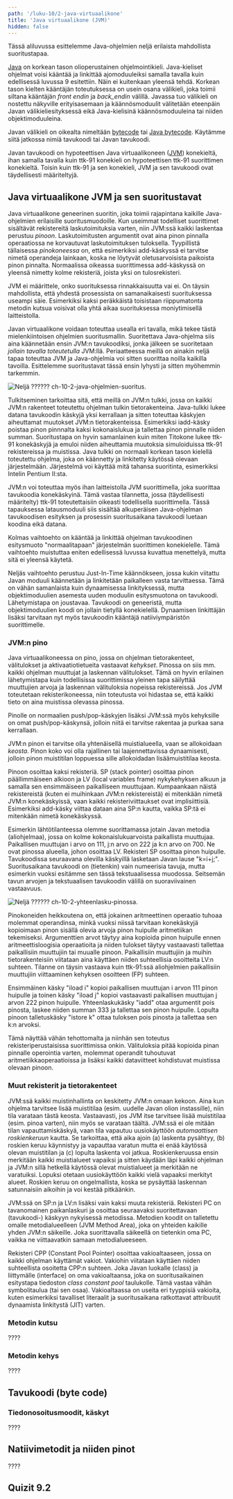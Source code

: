 ```yaml
---
path: '/luku-10/2-java-virtuaalikone'
title: 'Java virtuaalikone (JVM)'
hidden: false
---
```


<div>
<lead>Tässä aliluvussa esittelemme Java-ohjelmien neljä erilaista mahdollista suoritustapaa. </lead>
</div>

[Java](https://fi.wikipedia.org/wiki/Java) on korkean tason olioperustainen ohjelmointikieli. Java-kieliset ohjelmat voisi kääntää ja linkittää ajomoduuleiksi samalla tavalla kuin edellisessä luvussa 9 esitettiin. Näin ei kuitenkaan yleensä tehdä. Korkean tason kielten kääntäjän toteutuksessa on usein osana välikieli, joka toimii siltana kääntäjän _front endin_ ja _back_endin_ välillä. Javassa tuo välikieli on nostettu näkyville erityisasemaan ja käännösmoduulit välitetään eteenpäin Javan välikieliesityksessä eikä Java-kielisinä käännösmoduuleina tai niiden objektimoduuleina.

Javan välikieli on oikealta nimeltään [bytecode](https://en.wikipedia.org/wiki/Java_bytecode) tai [Java bytecode](https://en.wikipedia.org/wiki/Java_bytecode). Käytämme siitä jatkossa nimiä tavukoodi tai Javan tavukoodi.

Javan tavukoodi on hypoteettisen Java virtuaalikoneen ([JVM](https://fi.wikipedia.org/wiki/Java)) konekieltä, ihan samalla tavalla kuin ttk-91 konekieli on hypoteettisen ttk-91 suorittimen konekieltä. Toisin kuin ttk-91 ja sen konekieli, JVM ja sen tavukoodi ovat täydellisesti määriteltyjä.

## Java virtuaalikone JVM ja sen suoritustavat
Java virtuaalikone geneerinen suoritin, joka toimii rajapintana kaikille Java-ohjelmien erilaisille suoritusmuodoille. Kun useimmat todelliset suorittimet sisältävät rekistereitä laskutoimituksia varten, niin JVM:ssä kaikki laskentaa perustuu _pinoon_. Laskutoimitusten argumentit ovat aina pinon pinnalla operaatiossa ne korvautuvat laskutoimituksen tuloksella. Tyypillistä tällaisessa _pinokoneessa_ on, että esimerkiksi add-käskyssä ei tarvitse nimetä operandeja lainkaan, koska ne löytyvät oletusarvoisista paikoista pinon pinnalta. Normaalissa oikeassa suorittimessa add-käskyssä on yleensä nimetty kolme rekisteriä, joista yksi on tulosrekisteri.

JVM ei määrittele, onko suorituksessa rinnakkaisuutta vai ei. On täysin mahdollista, että yhdestä prosessista on samanaikaisesti suorituksessa useampi säie. Esimerkiksi kaksi peräkkäistä toisistaan riippumatonta metodin kutsua voisivat olla yhtä aikaa suorituksessa moniytimisellä laitteistolla.

Javan virtuaalikone voidaan toteuttaa usealla eri tavalla, mikä tekee tästä mielenkiintoisen ohjelmien suoritusmallin. Suoritettava Java-ohjelma siis aina käännetään ensin JVM:n tavukoodiksi, jonka jälkeen se suoritetaan _jollain tavalla toteutetulla_ JVM:llä. Periaatteessa meillä on ainakin neljä tapaa toteuttaa JVM ja Java-ohjelmia voi sitten suorittaa noilla kaikilla tavoilla. Esittelemme suoritustavat tässä ensin lyhysti ja sitten myöhemmin tarkemmin. 

<!-- Kuva: ch-10-2-java-ohjelmien-suoritus -->

![Neljä ??????  ch-10-2-java-ohjelmien-suoritus.](./ch-10-2-java-ohjelmien-suoritus.svg)
<div>
<illustrations motive="ch-10-2-java-ohjelmien-suoritus" frombottom="0" totalheight="40%"></illustrations>
</div>

Tulkitseminen tarkoittaa sitä, että meillä on JVM:n tulkki, jossa on kaikki JVM:n rakenteet toteutettu ohjelman tulkin tietorakenteina. Java-tulkki lukee datana tavukoodin käskyjä yksi kerrallaan ja sitten toteuttaa käskyjen aiheuttamat muutokset JVM:n tietorakenteissa. Esimerkiksi iadd-käsky poistaa pinon pinnnalta kaksi kokonaislukua ja tallettaa pinon pinnalle niiden summan. Suoritustapa on hyvin samanlainen kuin miten Titokone lukee ttk-91 konekäskyjä ja emuloi niiden aiheuttamia muutoksia simuloiduissa ttk-91 rekistereissa ja muistissa. Java tulkki on normaali korkean tason kielellä toteutettu ohjelma, joka on käännetty ja linkitetty käytössä olevaan järjestelmään. Järjestelmä voi käyttää mitä tahansa suoritinta, esimerkiksi Intelin Pentium II:sta.

JVM:n voi toteuttaa myös ihan laitteistolla JVM suorittimella, joka suorittaa tavukoodia konekäskyinä. Tämä vastaa tilannetta, jossa (täydellisesti määritelty) ttk-91 toteutettaisiin oikeasti todellisella suorittimella. Tässä tapauksessa latausmoduuli siis sisältää alkuperäisen Java-ohjelman tavukoodisen esityksen ja prosessin suoritusaikana tavukoodi luetaan koodina eikä datana. 

Kolmas vaihtoehto on kääntää ja linkittää ohjelman tavukoodinen esitysmuoto "normaalitapaan" järjestelmän suorittimen konekielelle. Tämä vaihtoehto muistuttaa eniten edellisessä luvussa kuvattua menettelyä, mutta sitä ei yleensä käytetä.

Neljäs vaihtoehto perustuu Just-In-Time käännökseen, jossa kukin viitattu Javan moduuli käännetään ja linkitetään paikalleen vasta tarvittaessa. Tämä on vähän samanlaista kuin dynaamisessa linkityksessä, mutta objektimoduulien asemesta uuden moduulin esitysmuotona on tavukoodi. Lähetymistapa on joustavaa. Tavukoodi on geneeristä, mutta objektimoduulien koodi on jollain tietyllä konekielellä. Dynaamisen linkittäjän lisäksi tarvitaan nyt myös tavukoodin kääntäjä natiiviympäristön suorittimelle.

### JVM:n pino

Java virtuaalikoneessa on pino, jossa on ohjelman tietorakenteet, välitulokset ja aktivaatiotietueita vastaavat _kehykset_. Pinossa on siis mm. kaikki ohjelman muuttujat ja laskennan välitulokset. Tämä on hyvin erilainen lähetymistapa kuin todellisissa suorittimissa yleinen tapa säilyttää muuttujien arvoja ja laskennan välituloksia nopeissa rekistereissä. Jos JVM toteutetaan rekisterikoneessa, niin toteutusta voi hidastaa se, että kaikki tieto on aina muistissa olevassa pinossa.

Pinolle on normaalien push/pop-käskyjen lisäksi JVM:ssä myös kehyksille on omat push/pop-käskynsä, jolloin niitä ei tarvitse rakentaa ja purkaa sana kerrallaan. 

JVM:n pinon ei tarvitse olla yhtenäisellä muistialueella, vaan se allokoidaan _keosta_. Pinon koko voi olla rajallinen tai laajennettavissa dynaamisesti, jolloin pinon muistitilan loppuessa sille allokoidadan lisäämuistitilaa keosta.

Pinoon osoittaa kaksi rekisteriä. SP (stack pointer) osoittaa pinon päällimmäiseen alkioon ja LV (local variables frame) nykykehyksen alkuun ja samalla sen ensimmäiseen paikalliseen muuttujaan. Kumpaankaan näistä rekistereistä (kuten ei muihinkaan JVM:n rekistereistä) ei mitenkään nimetä JVM:n konekäskyissä, vaan kaikki rekisteriviittaukset ovat implisiittisiä. Esimerkiksi add-käsky viittaa dataan aina SP:n kautta, vaikka SP:tä ei mitenkään nimetä konekäskyssä.

Esimerkin lähtötilanteessa olemme suorittamassa jotain Javan metodia (aliohjelmaa), jossa on kolme kokonaislukuarvoista paikallista muuttujaa. Paikallisen muuttujan i arvo on 111, j:n arvo on 222 ja k:n arvo on 700. Ne ovat pinossa alueella, johon osoittaa LV. Rekisteri SP osoittaa pinon huipulle. Tavukoodissa seuraavana olevilla käskyillä lasketaan Javan lause "k=i+j;". Suoritusaikana tavukoodi on (tietenkin) vain numeerisia tavuja, mutta esimerkin vuoksi esitämme sen tässä tekstuaalisessa muodossa. Seitsemän tavun arvojen ja tekstuaalisen tavukoodin välillä on suoraviivainen vastaavuus.

<!-- Kuva: ch-10-2-yhteenlasku-pinossa -->

![Neljä ??????  ch-10-2-yhteenlasku-pinossa.](./ch-10-2-yhteenlasku-pinossa.svg)
<div>
<illustrations motive="ch-10-2-yhteenlasku-pinossa" frombottom="0" totalheight="40%"></illustrations>
</div>

Pinokoneiden heikkoutena on, että jokainen aritmeettinen operaatio tuhoaa molemmat operandinsa, minkä vuoksi niissä tarvitaan konekäskyjä kopioimaan pinon sisällä olevia arvoja pinon huipulle aritmetiikan tekemiseksi. Argumenttien arvot täytyy aina kopioida pinon huipulle ennen aritmeettisloogisia operaatioita ja niiden tulokset täytyy vastaavasti tallettaa paikallisiin muuttujiin tai muualle pinoon. Paikallisiin muuttujiin ja muihin tietorakenteisiin viitataan aina käyttäen niiden suhteellisia osoitteita LV:n suhteen. Tilanne on täysin vastaava kuin ttk-91:ssä aliohjelmien paikallisiin muuttujiin viittaaminen kehyksen osoitteen (FP) suhteen.

Ensimmäinen käsky "iload i" kopioi paikallisen muuttujan i arvon 111 pinon huipulle ja toinen käsky "iload j" kopioi vastaavasti paikallisen muuttujan j arvon 222 pinon huipulle. Yhteenlaskukäsky "iadd" otaa argumentit pois pinosta, laskee niiden summan 333 ja tallettaa sen pinon huipulle. Lopulta pinoon talletuskäsky "istore k" ottaa tuloksen pois pinosta ja tallettaa sen k:n arvoksi. 

Tämä näyttää vähän tehottomalta ja niinhän sen toteutus rekisteriperustaisissa suorittimissa onkin. Välituloksia pitää kopioida pinan pinnalle operointia varten, molemmat operandit tuhoutuvat aritmetiikkaoperaatioissa ja lisäksi kaikki dataviitteet kohdistuvat muistissa olevaan pinoon.

### Muut rekisterit ja tietorakenteet
JVM:ssä kaikki muistinhallinta on keskitetty JVM:n omaan kekoon. Aina kun ohjelma tarvitsee lisää muistitilaa (esim. uudelle Javan olion instassille), niin tila varataan tästä keosta. Vastaavasti, jos JVM itse tarvitsee lisää muistitilaa (esim. pinoa varten), niin myös se varataan täältä. JVM:ssä ei ole mitään tilan vapauttamiskäskyä, vaan tila vapautuu uusiokäyttöön _automaattisen roskienkeruun_ kautta. Se tarkoittaa, että aika ajoin (a) laskenta pysähtyy, (b) roskien keruu käynnistyy ja vapauttaa varatun mutta ei enää käytössä olevan muistitilan ja (c) lopulta laskenta voi jatkua. Roskienkeruussa ensin merkitään kaikki muistialueet vapaiksi ja sitten käydään läpi kaikki ohjelman ja JVM:n sillä hetkellä käytössä olevat muistialueet ja merkitään ne varatuiksi. Lopuksi otetaan uusiokäyttöön kaikki vielä vapaaksi merkityt alueet. Roskien keruu on ongelmallista, koska se pysäyttää laskennan satunnaisiin aikoihin ja voi kestää pitkäänkin. 

JVM:ssä on SP:n ja LV:n lisäksi vain kaksi muuta rekisteriä. Rekisteri PC on tavanomainen paikanlaskuri ja osoittaa seuraavaksi suoritettavaan (tavukoodi-) käskyyn nykyisessä metodissa. Metodien koodit on talletettu omalle metodialueelleen (JVM Method Area), joka on yhteiden kaikille yhden JVM:n säikeille. Joka suorittavalla säikeellä on tietenkin oma PC, vaikka ne viittaavatkin samaan metodialueeseen. 

Rekisteri CPP (Constant Pool Pointer) osoittaa vakioaltaaseen, jossa on kaikki ohjelman käyttämät vakiot. Vakiohin viitataan käyttäen niiden suhteellista osoitetta CPP:n suhteen. Joka Javan luokalle (class) ja liittymälle (interface) on oma vakioaltaansa, joka on suoritusaikainen esitystapa tiedoston _class constant pool_ taulukolle. Tämä vastaa vähän symbolitaulua (tai sen osaa). Vakioaltaassa on useita eri tyyppisiä vakioita, kuten esimerkiksi tavalliset literaalit ja suoritusaikana ratkottavat attribuutit dynaamista linkitystä (JIT) varten.




### Metodin kutsu

????

### Metodin kehys
????

## Tavukoodi (byte code)

### Tiedonosoitusmoodit, käskyt
????

## Natiivimetodit ja niiden pinot
????


## Quizit 9.2
<!-- Quiz 9.2.?? -->

<div><quiz id="4b44871b-2fe7-4fe1-978c-267d5bf8de80"></quiz></div>
